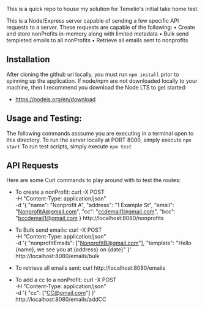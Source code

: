 This is a quick repo to house my solution for Temelio's initial take home test.

This is a Node/Express server capable of sending a few specific API requests to a server.
These requests are capable of the following:
• Create and store nonProfits in-memory along with limited metadata
• Bulk send templeted emails to all nonProfits
• Retrieve all emails sent to nonprofits

## Installation
After cloning the github url locally, you must run `npm install` prior to spinning up the application.
If node/npm are not downloaded locally to your machine, then I recommend you download the Node LTS to get started:
- https://nodejs.org/en/download


## Usage and Testing:
The following commands asssume you are executing in a terminal open to this directory.
To run the server locally at PORT 8000, simply execute `npm start`
To run test scripts, simply execute `npm test`

## API Requests
Here are some Curl commands to play around with to test the routes:
- To create a nonProfit:
curl -X POST \
     -H "Content-Type: application/json" \
     -d '{
       "name": "Nonprofit A",
       "address": "1 Example St",
       "email": "NonprofitA@gmail.com",
       "cc": "ccdemail1@gmail.com",
       "bcc": "bccdemail1@gmail.com
     }
     http://localhost:8080/nonprofits

- To Bulk send emails:
curl -X POST \
     -H "Content-Type: application/json" \
     -d '{
       "nonprofitEmails": ["NonprofitB@gmail.com"],
       "template": "Hello {name}, we see you at {address} on {date}"
     }' \
     http://localhost:8080/emails/bulk

- To retrieve all emails sent:
curl http://localhost:8080/emails

- To add a cc to a nonProfit:
curl -X POST \
     -H "Content-Type: application/json" \
     -d '{
       "cc": ["CC@gmail.com"]
     }' \
     http://localhost:8080/emails/addCC